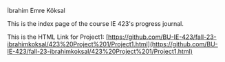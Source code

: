 İbrahim Emre Köksal

This is the index page of the course IE 423's progress journal. 

This is the HTML Link for Project1: [https://github.com/BU-IE-423/fall-23-ibrahimkoksal/423%20Project%201/Project1.html](https://github.com/BU-IE-423/fall-23-ibrahimkoksal/423%20Project%201/Project1.html)
